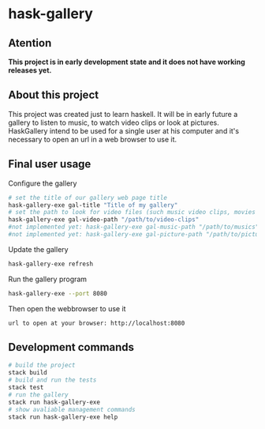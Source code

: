 # hask-gallery

## Atention

**This project is in early development state and it does not have working releases yet.**

## About this project

This project was created just to learn haskell. It will be in early future a gallery to listen to music, to watch video clips or look at pictures.
HaskGallery intend to be used for a single user at his computer and it's necessary to open an url in a web browser to use it.

## Final user usage

Configure the gallery
```bash
# set the title of our gallery web page title
hask-gallery-exe gal-title "Title of my gallery"
# set the path to look for video files (such music video clips, movies and etc)
hask-gallery-exe gal-video-path "/path/to/video-clips"
#not implemented yet: hask-gallery-exe gal-music-path "/path/to/musics"
#not implemented yet: hask-gallery-exe gal-picture-path "/path/to/pictures"
```

Update the gallery
```bash
hask-gallery-exe refresh
```

Run the gallery program
```bash
hask-gallery-exe --port 8080
```

Then open the webbrowser to use it
```text
url to open at your browser: http://localhost:8080
```


## Development commands

```bash
# build the project
stack build
# build and run the tests
stack test
# run the gallery
stack run hask-gallery-exe
# show avaliable management commands
stack run hask-gallery-exe help
```
